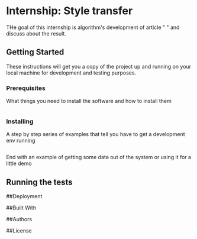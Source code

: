 # Internship: Style transfer

THe goal of this internship is algorithm's development of article " "  and discuss about the result.

## Getting Started

These instructions will get you a copy of the project up and running on your local machine for development and testing purposes.

### Prerequisites

What things you need to install the software and how to install them

```

```
### Installing

A step by step series of examples that tell you have to get a development env running

```

```

End with an example of getting some data out of the system or using it for a little demo

## Running the tests


##Deployment


##Built With


##Authors


##License

